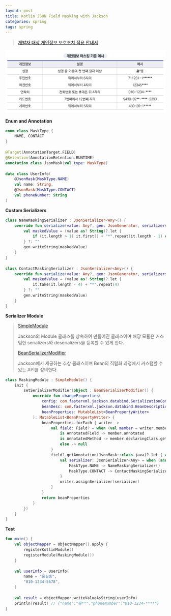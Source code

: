 ```yaml
---
layout: post
title: Kotlin JSON Field Masking with Jackson
categories: spring
tags: spring
---
```


> [개발자 대상 개인정보 보호조치 적용 안내서](https://www.kisa.or.kr/2060301/form?postSeq=10&page=1)

![masking-rules](/assets/postImages/KotlinJsonFieldMaskingWithJackson/masking-rules.png)

**Enum and Annotation**

```kotlin
enum class MaskType {
    NAME, CONTACT
}

@Target(AnnotationTarget.FIELD)
@Retention(AnnotationRetention.RUNTIME)
annotation class JsonMask(val type: MaskType)

data class UserInfo(
    @JsonMask(MaskType.NAME)
    val name: String,
    @JsonMask(MaskType.CONTACT)
    val phoneNumber: String
) 
```

**Custom Serializers**

```kotlin
class NameMaskingSerializer : JsonSerializer<Any>() {
    override fun serialize(value: Any?, gen: JsonGenerator, serializers: SerializerProvider) {
        val maskedValue = (value as? String)?.let {
            if (it.length > 1) it.first() + "*".repeat(it.length - 1) else it
        } ?: ""
        gen.writeString(maskedValue)
    }
}

class ContactMaskingSerializer : JsonSerializer<Any>() {
    override fun serialize(value: Any?, gen: JsonGenerator, serializers: SerializerProvider) {
        val maskedValue = (value as? String)?.let {
            it.take(it.length - 4) + "*".repeat(4)
        } ?: ""
        gen.writeString(maskedValue)
    }
}
```

**Serializer Module**

> [SimpleModule](https://fasterxml.github.io/jackson-databind/javadoc/2.4/com/fasterxml/jackson/databind/module/SimpleModule.html)
>
> Jackson의 Module 클래스를 상속하여 만들어진 클래스이며 해당 모듈은 커스텀한 serializers와 deserializers을 등록할 수 있게 한다.
>
> [BeanSerializerModifier](https://fasterxml.github.io/jackson-databind/javadoc/2.5/com/fasterxml/jackson/databind/ser/BeanSerializerModifier.html)
>
> Jackson에서 제공하는 추상 클래스이며 Bean의 직렬화 과정에서 커스텀할 수 있는 API를 정의한다.

```kotlin
class MaskingModule : SimpleModule() {
    init {
        setSerializerModifier(object : BeanSerializerModifier() {
            override fun changeProperties(
                config: com.fasterxml.jackson.databind.SerializationConfig?,
                beanDesc: com.fasterxml.jackson.databind.BeanDescription?,
                beanProperties: MutableList<BeanPropertyWriter>
            ): MutableList<BeanPropertyWriter> {
                beanProperties.forEach { writer ->
                    val field: Field? = when (val member = writer.member) {
                        is AnnotatedField -> member.annotated
                        is AnnotatedMethod -> member.declaringClass.getDeclaredField(writer.name)
                        else -> null
                    }
                    field?.getAnnotation(JsonMask::class.java)?.let { annotation ->
                        val serializer: JsonSerializer<Any> = when (annotation.type) {
                            MaskType.NAME -> NameMaskingSerializer()
                            MaskType.CONTACT -> ContactMaskingSerializer()
                        }
                        writer.assignSerializer(serializer)
                    }
                }
                return beanProperties
            }
        })
    }
}
```

**Test**

```kotlin
fun main() {
    val objectMapper = ObjectMapper().apply {
        registerKotlinModule()
        registerModule(MaskingModule())
    }

    val userInfo = UserInfo(
        name = "홍길동",
        "010-1234-5678",
    )

    val result = objectMapper.writeValueAsString(userInfo)
    println(result) // {"name":"홍**","phoneNumber":"010-1234-****"}
}
```